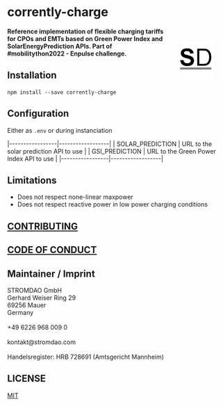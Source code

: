 # corrently-charge

<a href="https://stromdao.de/" target="_blank" title="STROMDAO - Digital Energy Infrastructure"><img src="./static/stromdao.png" align="right" height="85px" hspace="30px" vspace="30px"></a>

**Reference implementation of flexible charging tariffs for CPOs and EMTs based on Green Power Index and SolarEnergyPrediction APIs. Part of #mobilitython2022  - Enpulse challenge.**

## Installation
```
npm install --save corrently-charge
```

## Configuration
Either as  `.env` or during instanciation

|-----------------|------------------|
| SOLAR_PREDICTION | URL to the solar prediction API to use |
| GSI_PREDICTION | URL to the Green Power Index API to use |
|-----------------|------------------|
 

## Limitations
- Does not respect none-linear maxpower
- Does not respect reactive power in low power charging conditions

## [CONTRIBUTING](https://github.com/energychain/corrently-charge/blob/main/CONTRIBUTING.md)

## [CODE OF CONDUCT](https://github.com/energychain/corrently-charge/blob/main/CODE_OF_CONDUCT.md)


## Maintainer / Imprint

<addr>
STROMDAO GmbH  <br/>
Gerhard Weiser Ring 29  <br/>
69256 Mauer  <br/>
Germany  <br/>
  <br/>
+49 6226 968 009 0  <br/>
  <br/>
kontakt@stromdao.com  <br/>
  <br/>
Handelsregister: HRB 728691 (Amtsgericht Mannheim)
</addr>


## LICENSE
[MIT](./LICENSE)
